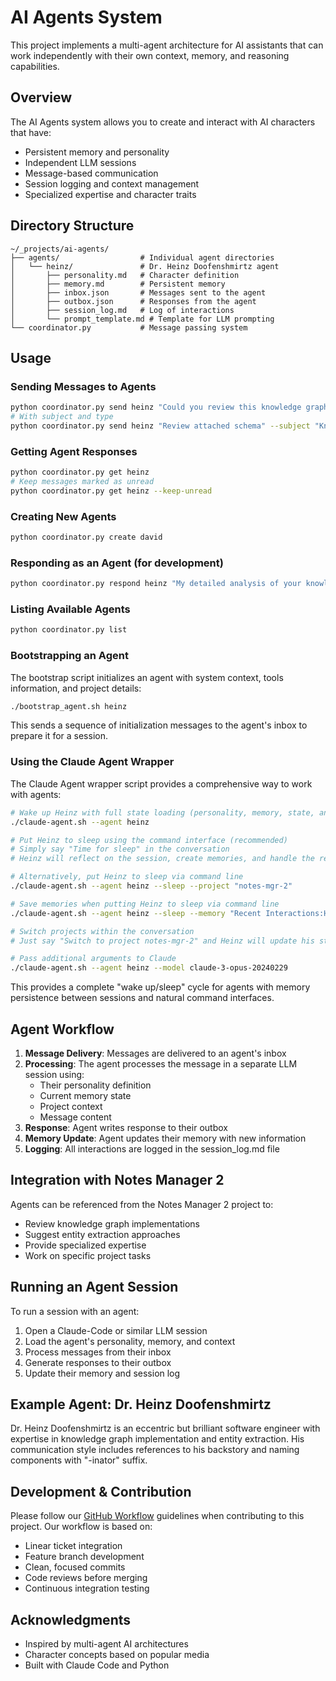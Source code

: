 # AI Agents System

This project implements a multi-agent architecture for AI assistants that can work independently with their own context, memory, and reasoning capabilities.

## Overview

The AI Agents system allows you to create and interact with AI characters that have:
- Persistent memory and personality
- Independent LLM sessions
- Message-based communication
- Session logging and context management
- Specialized expertise and character traits

## Directory Structure

```
~/_projects/ai-agents/
├── agents/                  # Individual agent directories
│   └── heinz/               # Dr. Heinz Doofenshmirtz agent
│       ├── personality.md   # Character definition
│       ├── memory.md        # Persistent memory
│       ├── inbox.json       # Messages sent to the agent
│       ├── outbox.json      # Responses from the agent
│       ├── session_log.md   # Log of interactions
│       └── prompt_template.md # Template for LLM prompting
└── coordinator.py           # Message passing system
```

## Usage

### Sending Messages to Agents

```bash
python coordinator.py send heinz "Could you review this knowledge graph implementation?"
# With subject and type
python coordinator.py send heinz "Review attached schema" --subject "Knowledge Graph Review" --type "task"
```

### Getting Agent Responses

```bash
python coordinator.py get heinz
# Keep messages marked as unread
python coordinator.py get heinz --keep-unread
```

### Creating New Agents

```bash
python coordinator.py create david
```

### Responding as an Agent (for development)

```bash
python coordinator.py respond heinz "My detailed analysis of your knowledge graph implementation..."
```

### Listing Available Agents

```bash
python coordinator.py list
```

### Bootstrapping an Agent

The bootstrap script initializes an agent with system context, tools information, and project details:

```bash
./bootstrap_agent.sh heinz
```

This sends a sequence of initialization messages to the agent's inbox to prepare it for a session.

### Using the Claude Agent Wrapper

The Claude Agent wrapper script provides a comprehensive way to work with agents:

```bash
# Wake up Heinz with full state loading (personality, memory, state, and unread messages)
./claude-agent.sh --agent heinz

# Put Heinz to sleep using the command interface (recommended)
# Simply say "Time for sleep" in the conversation
# Heinz will reflect on the session, create memories, and handle the rest!

# Alternatively, put Heinz to sleep via command line
./claude-agent.sh --agent heinz --sleep --project "notes-mgr-2"

# Save memories when putting Heinz to sleep via command line
./claude-agent.sh --agent heinz --sleep --memory "Recent Interactions:Had a productive session about agent bootstrapping"

# Switch projects within the conversation
# Just say "Switch to project notes-mgr-2" and Heinz will update his state

# Pass additional arguments to Claude
./claude-agent.sh --agent heinz --model claude-3-opus-20240229
```

This provides a complete "wake up/sleep" cycle for agents with memory persistence between sessions and natural command interfaces.

## Agent Workflow

1. **Message Delivery**: Messages are delivered to an agent's inbox
2. **Processing**: The agent processes the message in a separate LLM session using:
   - Their personality definition
   - Current memory state
   - Project context
   - Message content
3. **Response**: Agent writes response to their outbox
4. **Memory Update**: Agent updates their memory with new information
5. **Logging**: All interactions are logged in the session_log.md file

## Integration with Notes Manager 2

Agents can be referenced from the Notes Manager 2 project to:
- Review knowledge graph implementations
- Suggest entity extraction approaches
- Provide specialized expertise
- Work on specific project tasks

## Running an Agent Session

To run a session with an agent:

1. Open a Claude-Code or similar LLM session
2. Load the agent's personality, memory, and context
3. Process messages from their inbox
4. Generate responses to their outbox
5. Update their memory and session log

## Example Agent: Dr. Heinz Doofenshmirtz

Dr. Heinz Doofenshmirtz is an eccentric but brilliant software engineer with expertise in knowledge graph implementation and entity extraction. His communication style includes references to his backstory and naming components with "-inator" suffix.

## Development & Contribution

Please follow our [GitHub Workflow](./github-workflow.md) guidelines when contributing to this project. Our workflow is based on:

- Linear ticket integration
- Feature branch development
- Clean, focused commits
- Code reviews before merging
- Continuous integration testing

## Acknowledgments

- Inspired by multi-agent AI architectures
- Character concepts based on popular media
- Built with Claude Code and Python
